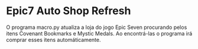 # Epic7 Auto Shop Refresh

O programa macro.py atualiza a loja do jogo Epic Seven procurando pelos itens
Covenant Bookmarks e Mystic Medals. Ao encontrá-las o programa irá comprar esses itens
automáticamente.
